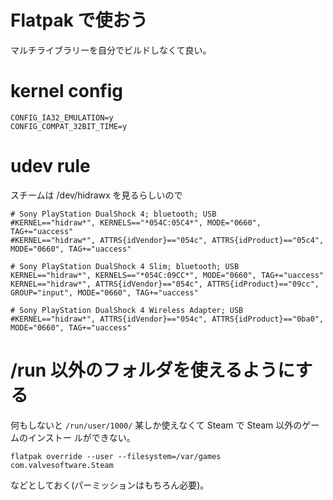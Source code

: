 # Flatpak で使おう

マルチライブラリーを自分でビルドしなくて良い。

# kernel config

```.config
CONFIG_IA32_EMULATION=y
CONFIG_COMPAT_32BIT_TIME=y
```

# udev rule

スチームは /dev/hidrawx を見るらしいので

```/etc/udev/rules.d/71-ds4.rules
# Sony PlayStation DualShock 4; bluetooth; USB
#KERNEL=="hidraw*", KERNELS=="*054C:05C4*", MODE="0660", TAG+="uaccess"
#KERNEL=="hidraw*", ATTRS{idVendor}=="054c", ATTRS{idProduct}=="05c4", MODE="0660", TAG+="uaccess"

# Sony PlayStation DualShock 4 Slim; bluetooth; USB
KERNEL=="hidraw*", KERNELS=="*054C:09CC*", MODE="0660", TAG+="uaccess"
KERNEL=="hidraw*", ATTRS{idVendor}=="054c", ATTRS{idProduct}=="09cc", GROUP="input", MODE="0660", TAG+="uaccess"

# Sony PlayStation DualShock 4 Wireless Adapter; USB
#KERNEL=="hidraw*", ATTRS{idVendor}=="054c", ATTRS{idProduct}=="0ba0", MODE="0660", TAG+="uaccess"
```

# /run 以外のフォルダを使えるようにする

何もしないと ``/run/user/1000/`` 某しか使えなくて Steam で Steam 以外のゲームのインストー
ルができない。

```
flatpak override --user --filesystem=/var/games com.valvesoftware.Steam
```

などとしておく(パーミッションはもちろん必要)。
